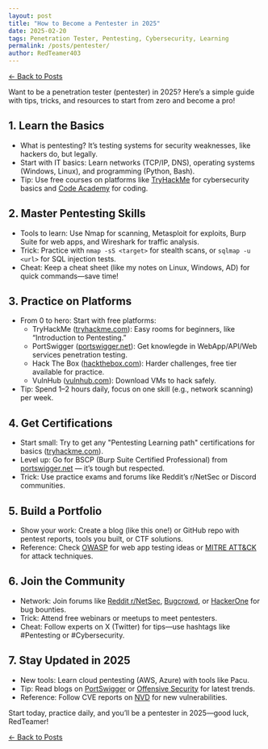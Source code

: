```yaml
---
layout: post
title: "How to Become a Pentester in 2025"
date: 2025-02-20
tags: Penetration Tester, Pentesting, Cybersecurity, Learning
permalink: /posts/pentester/
author: RedTeamer403
---
```


<a href="/posts/" class="back-button">← Back to Posts</a>

Want to be a penetration tester (pentester) in 2025? Here’s a simple guide with tips, tricks, and resources to start from zero and become a pro!

## 1. Learn the Basics
- What is pentesting? It’s testing systems for security weaknesses, like hackers do, but legally.
- Start with IT basics: Learn networks (TCP/IP, DNS), operating systems (Windows, Linux), and programming (Python, Bash).
- Tip: Use free courses on platforms like [TryHackMe](http://tryhackme.com/) for cybersecurity basics and [Code Academy](https://www.codecademy.com/) for coding.

## 2. Master Pentesting Skills
- Tools to learn: Use Nmap for scanning, Metasploit for exploits, Burp Suite for web apps, and Wireshark for traffic analysis.
- Trick: Practice with `nmap -sS <target>` for stealth scans, or `sqlmap -u <url>` for SQL injection tests.
- Cheat: Keep a cheat sheet (like my notes on Linux, Windows, AD) for quick commands—save time!

## 3. Practice on Platforms
- From 0 to hero: Start with free platforms:
  - TryHackMe ([tryhackme.com](https://tryhackme.com/)): Easy rooms for beginners, like “Introduction to Pentesting.”
  - PortSwigger ([portswigger.net](https://portswigger.net/)): Get knowlegde in WebApp/API/Web services penetration testing.
  - Hack The Box ([hackthebox.com](https://www.hackthebox.com/)): Harder challenges, free tier available for practice.
  - VulnHub ([vulnhub.com](https://www.vulnhub.com/)): Download VMs to hack safely.
- Tip: Spend 1–2 hours daily, focus on one skill (e.g., network scanning) per week.

## 4. Get Certifications
- Start small: Try to get any "Pentesting Learning path" certifications for basics ([tryhackme.com](https://tryhackme.com/)).
- Level up: Go for BSCP (Burp Suite Certified Professional) from [portswigger.net](https://portswigger.net/) — it’s tough but respected.
- Trick: Use practice exams and forums like Reddit’s r/NetSec or Discord communities.

## 5. Build a Portfolio
- Show your work: Create a blog (like this one!) or GitHub repo with pentest reports, tools you built, or CTF solutions.
- Reference: Check [OWASP](https://owasp.org/) for web app testing ideas or [MITRE ATT&CK](https://attack.mitre.org/) for attack techniques.

## 6. Join the Community
- Network: Join forums like [Reddit r/NetSec](https://www.reddit.com/r/netsec/), [Bugcrowd](https://bugcrowd.com/), or [HackerOne](https://hackerone.com/) for bug bounties.
- Trick: Attend free webinars or meetups to meet pentesters.
- Cheat: Follow experts on X (Twitter) for tips—use hashtags like #Pentesting or #Cybersecurity.

## 7. Stay Updated in 2025
- New tools: Learn cloud pentesting (AWS, Azure) with tools like Pacu.
- Tip: Read blogs on [PortSwigger](https://portswigger.net/) or [Offensive Security](https://www.offensive-security.com/) for latest trends.
- Reference: Follow CVE reports on [NVD](https://nvd.nist.gov/) for new vulnerabilities.

Start today, practice daily, and you’ll be a pentester in 2025—good luck, RedTeamer!

<a href="/posts/" class="back-button">← Back to Posts</a>